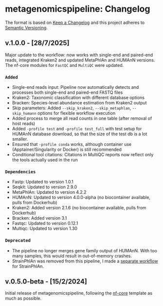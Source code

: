 # metagenomicspipeline: Changelog

The format is based on [Keep a Changelog](https://keepachangelog.com/en/1.0.0/)
and this project adheres to [Semantic Versioning](https://semver.org/spec/v2.0.0.html).

## v.1.0.0 - [28/7/2025]

Major update to the workflow: now works with single-end and paired-end reads, integrated Kraken2 and updated MetaPhlAn and HUMAnN versions. The nf-core modules for `FastQC` and `MultiQC` were updated.

### `Added`
- Single-end reads input: Pipeline now automatically detects and processes both single-end and paired-end FASTQ files
- Kraken2: Taxonomic classification with different database options
- Bracken: Species-level abundance estimation from Kraken2 output
- Skip parameters: Added `--skip_kraken2`, `--skip_metaphlan`, `--skip_humann` options for flexible workflow execution
- Added process to merge all read counts in one table (after removal of host reads)
- Added `-profile test` and `-profile test_full` with test setup for HUMAnN database download, so that the size of the test db is a lot smaller.
- Ensured that `-profile conda` works, although container use (Apptainer/Singularity or Docker) is still recommended
- Conditional tool citations: Citations in MultiQC reports now reflect only the tools actually used in the run

### `Dependencies`
- Fastp: Updated to version 1.0.1
- Seqkit: Updated to version 2.9.0
- MetaPhlAn: Updated to version 4.2.2
- HUMAnN: Updated to version 4.0.0-alpha (no biocontainer available, pulls from Dockerhub)
- Kraken2: Added version 2.1.6 (no biocontainer available, pulls from Dockerhub)
- Bracken: Added version 3.1
- Fastqc: Updated to version 0.12.1
- Multiqc: Updated to version 1.30

### `Deprecated`
- The pipeline no longer merges gene family output of HUMAnN. With too many samples, this would result in out-of-memory crashes.
- StrainPhlAn was removed from this pipeline, I made a [separate workflow](https://github.com/barbarahelena/strainflow) for StrainPhlAn.

## v.0.5.0-beta - [15/2/2024]

Initial release of metagenomicspipeline, following the [nf-core](https://nf-co.re/) template as much as possible.
